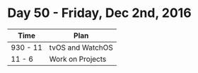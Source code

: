 # Day 50  - Friday, Dec 2nd, 2016


Time        |   Plan   |
----------------|-------
930 - 11 | tvOS and WatchOS
11 - 6 | Work on Projects
